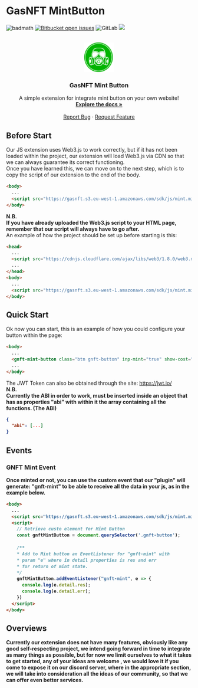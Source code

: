 # GasNFT MintButton

![badmath](https://img.shields.io/github/languages/top/lernantino/badmath)
[![Bitbucket open issues](https://img.shields.io/github/issues/JJordan0C/GasNFT-MintButton?style=flat)](https://github.com/JJordan0C/GasNFT-MintButton/issues)
![GitLab](https://img.shields.io/github/license/JJordan0C/GasNFT-MintButton)
[![](https://dcbadge.vercel.app/api/server/JrUxZ4HufT?style=flat&logo=appveyor)](https://discord.gg/JrUxZ4HufT)

<!-- PROJECT LOGO -->
<br />
<div align="center">
  <a href="https://gasnft.io">
    <img src="assets/img/logo-gas.png" alt="Logo" width="80" height="80">
  </a>

  <h3 align="center">GasNFT Mint Button</h3>

  <p align="center">
    A simple extension for integrate mint button on your own website!
    <br />
    <a href="https://gasnft.io"><strong>Explore the docs »</strong></a>
    <br />
    <br />
    <a href="https://github.com/JJordan0C/GasNFT-MintButton/issues">Report Bug</a>
    ·
    <a href="https://github.com/JJordan0C/GasNFT-MintButton/issues">Request Feature</a>
  </p>
</div>

## Before Start
Our JS extension uses Web3.js to work correctly, but if it has not been loaded within the project, our extension will load Web3.js via CDN so that we can always guarantee its correct functioning.<br>
Once you have learned this, we can move on to the next step, which is to copy the script of our extension to the end of the body.
```html
<body>
  ...
  <script src="https://gasnft.s3.eu-west-1.amazonaws.com/sdk/js/mint.min.js" defer></script>
</body>
```
<b>N.B. <br>If you have already uploaded the Web3.js script to your HTML page, remember that our script will always have to go after.</b><br>An example of how the project should be set up before starting is this:
```html
<head>
  ...
  <script src="https://cdnjs.cloudflare.com/ajax/libs/web3/1.8.0/web3.min.js"></script>
  ...
</head>
<body>
  ...
  <script src="https://gasnft.s3.eu-west-1.amazonaws.com/sdk/js/mint.min.js" defer></script>
</body>
```

## Quick Start
Ok now you can start, this is an example of how you could configure your button within the page:

```html
<body>
  ...
  <gnft-mint-button class="btn gnft-button" inp-mint="true" show-cost="true" address="0x4Eb4f7A8F3B7646432e0E1b9bE8Fd2136C1dc6Bd" abi="JWToken"></gnft-mint-button>
  ...
</body>
```
The JWT Token can also be obtained through the site: https://jwt.io/ <br><b>N.B. <br>Currently the ABI in order to work, must be inserted inside an object that has as properties "abi" with within it the array containing all the functions. (The ABI)
```json
{
  "abi": [...]
}
```

## Events
### GNFT Mint Event
Once minted or not, you can use the custom event that our "plugin" will generate: "gnft-mint" to be able to receive all the data in your js, as in the example below.
```html
<body>
  ...
  <script src="https://gasnft.s3.eu-west-1.amazonaws.com/sdk/js/mint.min.js" defer></script>
  <script>
    // Retrieve custo element for Mint Button
    const gnftMintButton = document.querySelector('.gnft-button');
    
    /**
    * Add to Mint button an EventListener for "gnft-mint" with
    * param "e" where in detail properties is res and err
    * for return of mint state.
    */
    gnftMintButton.addEventListener("gnft-mint", e => {
      console.log(e.detail.res);
      console.log(e.detail.err);
    })
  </script>
</body>
```

## Overviews
Currently our extension does not have many features, obviously like any good self-respecting project, we intend going forward in time to integrate as many things as possible, but for now we limit ourselves to what it takes to get started, any of your ideas are welcome , we would love it if you come to expose it on our discord server, where in the appropriate section, we will take into consideration all the ideas of our community, so that we can offer even better services.
